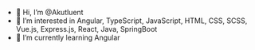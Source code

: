 - 👋 Hi, I’m @Akutluent
- 👀 I’m interested in Angular, TypeScript, JavaScript, HTML, CSS, SCSS, Vue.js, Express.js, React, Java, SpringBoot
- 🌱 I’m currently learning Angular

<!---
Akutluent/Akutluent is a ✨ special ✨ repository because its `README.md` (this file) appears on your GitHub profile.
You can click the Preview link to take a look at your changes.
--->
